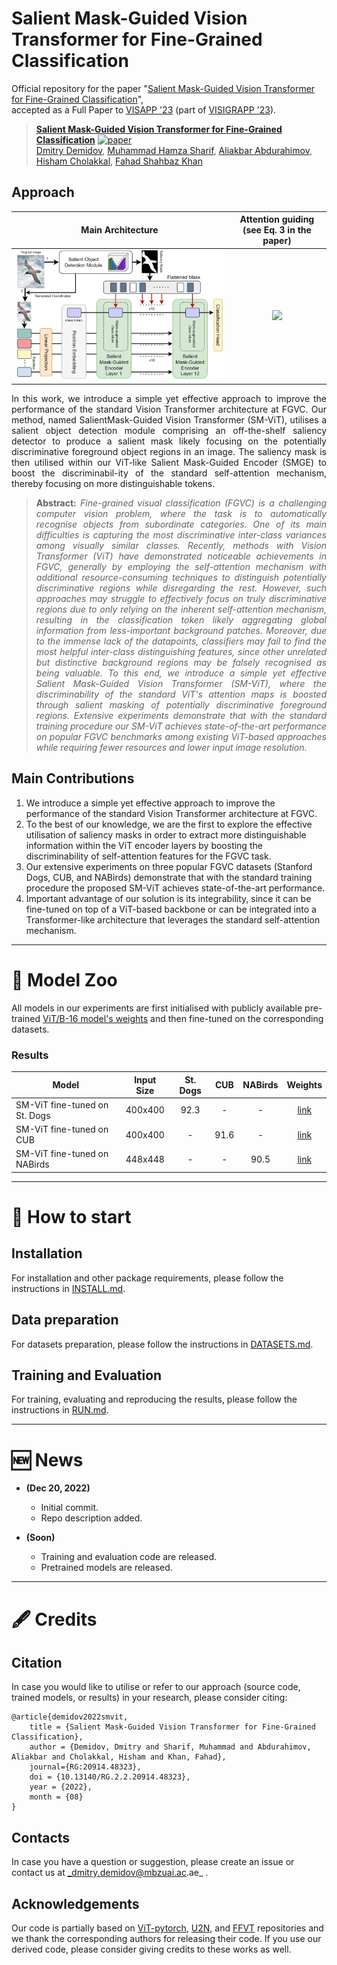 # Salient Mask-Guided Vision Transformer for Fine-Grained Classification
Official repository for the paper "[Salient Mask-Guided Vision Transformer for Fine-Grained Classification](https://www.researchgate.net/publication/366389604_Salient_Mask-Guided_Vision_Transformer_for_Fine-Grained_Classification)", <br>
accepted as a Full Paper to [VISAPP '23](https://visapp.scitevents.org/) (part of [VISIGRAPP '23](https://visigrapp.scitevents.org/)).

> [**Salient Mask-Guided Vision Transformer for Fine-Grained Classification**](https://www.researchgate.net/publication/366389604_Salient_Mask-Guided_Vision_Transformer_for_Fine-Grained_Classification)
> [![paper](https://img.shields.io/badge/arXiv-Paper-<COLOR>.svg)](https://www.researchgate.net/publication/366389604_Salient_Mask-Guided_Vision_Transformer_for_Fine-Grained_Classification)<br>
> [Dmitry Demidov](https://scholar.google.es/citations?hl=en&pli=1&user=k3euI0sAAAAJ), [Muhammad Hamza Sharif](https://www.researchgate.net/profile/Muhammad-Sharif-44), [Aliakbar Abdurahimov](https://www.researchgate.net/scientific-contributions/Aliakbar-Abdurahimov-2227848477), [Hisham Cholakkal](https://scholar.google.com/citations?user=bZ3YBRcAAAAJ&hl=en), [Fahad Shahbaz Khan](https://scholar.google.es/citations?user=zvaeYnUAAAAJ&hl=en)


## Approach

<p align="center"> 

Main Architecture          | Attention guiding (see Eq. 3 in the paper)
:-------------------------:|:-------------------------:
<img src="docs/Images/2_main.jpg" width="750">  | <img src="docs/Images/Final.gif" width="300">


</p>

<p align="justify">  In this work, we introduce a simple yet effective approach to improve the performance of the standard Vision Transformer architecture at FGVC. Our method, named SalientMask-Guided Vision Transformer (SM-ViT), utilises a salient object detection module comprising an off-the-shelf saliency detector to produce a salient mask likely focusing on the potentially discriminative foreground object regions in an image. The saliency mask is then utilised within our ViT-like Salient Mask-Guided Encoder (SMGE) to boost the discriminabil-ity of the standard self-attention mechanism, thereby focusing on more distinguishable tokens. </p>

> **<p align="justify"> Abstract:** *Fine-grained visual classification (FGVC) is a challenging computer vision problem, where the task is to automatically recognise objects from subordinate categories. One of its main difficulties is capturing the most discriminative inter-class variances among visually similar classes. Recently, methods with Vision Transformer (ViT) have demonstrated noticeable achievements in FGVC, generally by employing the self-attention mechanism with additional resource-consuming techniques to distinguish potentially discriminative regions while disregarding the rest. However, such approaches may struggle to effectively focus on truly discriminative regions due to only relying on the inherent self-attention mechanism, resulting in the classification token likely aggregating global information from less-important background patches. Moreover, due to the immense lack of the datapoints, classifiers may fail to find the most helpful inter-class distinguishing features, since other unrelated but distinctive background regions may be falsely recognised as being valuable. To this end, we introduce a simple yet effective Salient Mask-Guided Vision Transformer (SM-ViT), where the discriminability of the standard ViT's attention maps is boosted through salient masking of potentially discriminative foreground regions. Extensive experiments demonstrate that with the standard training procedure our SM-ViT achieves state-of-the-art performance on popular FGVC benchmarks among existing ViT-based approaches while requiring fewer resources and lower input image resolution.* </p>


## Main Contributions

1) We introduce a simple yet effective approach to improve the performance of the standard Vision Transformer architecture at FGVC.
2) To the best of our knowledge, we are the first to explore the effective utilisation of saliency masks in order to extract more distinguishable information within the ViT encoder layers by boosting the discriminability of self-attention features for the FGVC task.  
3) Our extensive experiments on three popular FGVC datasets (Stanford Dogs, CUB, and NABirds) demonstrate that with the standard training procedure the proposed SM-ViT achieves state-of-the-art performance.
4) Important advantage of our solution is its integrability, since it can be fine-tuned on top of a ViT-based backbone or can be integrated into a Transformer-like architecture that leverages the standard self-attention mechanism.


<hr />

   
# 🐘 Model Zoo

All models in our experiments are first initialised with publicly available pre-trained [ViT/B-16 model's weights](https://console.cloud.google.com/storage/browser/vit_models;tab=objects?prefix=&forceOnObjectsSortingFiltering=false) and then fine-tuned on the corresponding datasets.

### Results

| Model                         | Input Size | St. Dogs| CUB     | NABirds |     Weights   |
|-------------------------------|:----------:|:-------:|:-------:|:-------:|:-------------:|
| SM-ViT fine-tuned on St. Dogs | 400x400    |  92.3   |  -      |    -    | [link]()      |
| SM-ViT fine-tuned on CUB      | 400x400    |  -      |  91.6   |    -    | [link]()      |
| SM-ViT fine-tuned on NABirds  | 448x448    |  -      |  -      |   90.5  | [link]()      |


<hr />


# 🧋 How to start

## Installation 
For installation and other package requirements, please follow the instructions in [INSTALL.md](docs/INSTALL.md). 

## Data preparation
For datasets preparation, please follow the instructions in [DATASETS.md](docs/DATASETS.md).

## Training and Evaluation
For training, evaluating and reproducing the results, please follow the instructions in [RUN.md](docs/RUN.md).


<hr />


# 🆕 News
* **(Dec 20, 2022)** 
  * Initial commit.
  * Repo description added.

* **(Soon)** 
  * Training and evaluation code are released.
  * Pretrained models are released.


<hr />


# 🖋️ Credits

## Citation
In case you would like to utilise or refer to our approach (source code, trained models, or results) in your research, please consider citing:

```
@article{demidov2022smvit,
    title = {Salient Mask-Guided Vision Transformer for Fine-Grained Classification},
    author = {Demidov, Dmitry and Sharif, Muhammad and Abdurahimov, Aliakbar and Cholakkal, Hisham and Khan, Fahad},
    journal={RG:20914.48323},   
    doi = {10.13140/RG.2.2.20914.48323},    
    year = {2022},
    month = {08}
}
```


## Contacts
In case you have a question or suggestion, please create an issue or contact us at _dmitry.demidov@mbzuai.ac.ae_ .


## Acknowledgements
Our code is partially based on [ViT-pytorch](https://github.com/jeonsworld/ViT-pytorch), [U2N](https://github.com/xuebinqin/U-2-Net), and [FFVT](https://github.com/Markin-Wang/FFVT) repositories and we thank the corresponding authors for releasing their code. If you use our derived code, please consider giving credits to these works as well.
